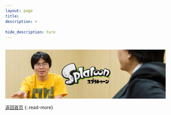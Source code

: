 ```yaml
---
layout: page
title: 
description: >
  
hide_description: ture
---
```



## 

![](/interviews/jp/WiiU/agmj/vol1/img/mainvisual5.jpg)






[返回首页](../../../../../)
{:.read-more}
